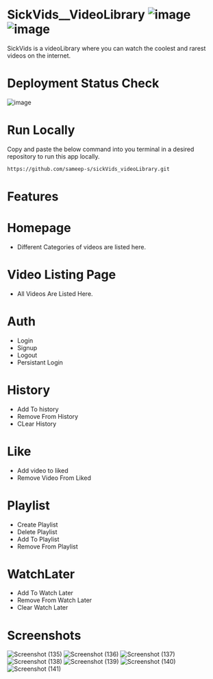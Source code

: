 # SickVids__VideoLibrary ![image](https://user-images.githubusercontent.com/36707002/155007360-7270456b-b6a3-415a-8182-71ab6c3e28c6.png) ![image](https://user-images.githubusercontent.com/36707002/155007376-d69b719a-f92e-4bf0-94c2-cab86ead7cef.png)


SickVids is a videoLibrary where you can watch the coolest and rarest videos on the internet.


# Deployment Status Check
![image](https://user-images.githubusercontent.com/36707002/154985566-37812989-ef00-4794-81c2-8665b90fff8c.png)


# Run Locally
Copy and paste the below command into you terminal in a desired repository to run this app locally.

```bash
https://github.com/sameep-s/sickVids_videoLibrary.git
```

# Features

# Homepage
<ul>
  <li>Different Categories of videos are listed here.</li>
</ul>

# Video Listing Page
<ul>
  <li>All Videos Are Listed Here.</li>
</ul>

# Auth 
<ul>
  <li>Login</li>
  <li>Signup</li>
  <li>Logout</li>
  <li>Persistant Login</li>
</ul>

# History
<ul>
  <li>Add To history</li>
  <li>Remove From History</li>
  <li>CLear History</li>
</ul>

# Like
<ul>
  <li>Add video to liked</li>
  <li>Remove Video From Liked</li>
</ul>

# Playlist
<ul>
  <li>Create Playlist</li>
  <li>Delete Playlist</li>
  <li>Add To Playlist</li>
  <li>Remove From Playlist</li>
</ul>

# WatchLater
<ul>
  <li>Add To Watch Later</li>
  <li>Remove From Watch Later</li>
  <li>Clear Watch Later</li>
</ul>


# Screenshots



![Screenshot (135)](https://user-images.githubusercontent.com/36707002/163733549-48c0fe0b-38ea-4596-8da7-8a40884502a2.png)
![Screenshot (136)](https://user-images.githubusercontent.com/36707002/163733551-a87aee77-e00e-4f8a-95df-c25699fc5d4e.png)
![Screenshot (137)](https://user-images.githubusercontent.com/36707002/163733553-05e38b10-c27e-4b94-bcc1-25e354f7a38f.png)
![Screenshot (138)](https://user-images.githubusercontent.com/36707002/163733556-847adf7f-3c5a-477d-8bf4-e12b59e1cb49.png)
![Screenshot (139)](https://user-images.githubusercontent.com/36707002/163733559-c58ece9b-f32e-48d0-805d-34bdbf90dbaa.png)
![Screenshot (140)](https://user-images.githubusercontent.com/36707002/163733561-e539844b-7728-40f6-84c9-d73b2675f8c2.png)
![Screenshot (141)](https://user-images.githubusercontent.com/36707002/163733563-c6baba97-19d6-48aa-8811-54535b5d2585.png)
